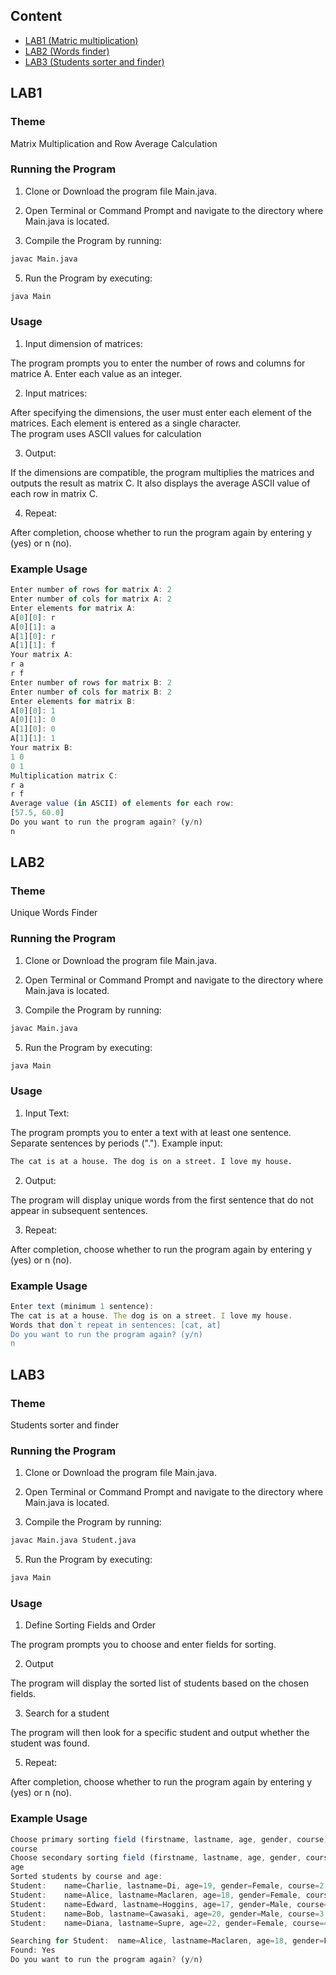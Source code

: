 ## Content
- [LAB1 (Matric multiplication)](#LAB1)
- [LAB2 (Words finder)](#LAB2)
- [LAB3 (Students sorter and finder)](#LAB3)
  

## LAB1 
### Theme
Matrix Multiplication and Row Average Calculation

### Running the Program
1. Clone or Download the program file Main.java.

2. Open Terminal or Command Prompt and navigate to the directory where Main.java is located.

3. Compile the Program by running:
```sh
javac Main.java
```

5. Run the Program by executing:
```sh
java Main
```

### Usage
1. Input dimension of matrices:
   
The program prompts you to enter the number of rows and columns for matrice A.
Enter each value as an integer.

2. Input matrices:

After specifying the dimensions, the user must enter each element of the matrices. Each element is entered as a single character.
<br>The program uses ASCII values for calculation

3. Output:

If the dimensions are compatible, the program multiplies the matrices and outputs the result as matrix C.
It also displays the average ASCII value of each row in matrix C.

4. Repeat:

After completion, choose whether to run the program again by entering y (yes) or n (no).

### Example Usage
```typescript
Enter number of rows for matrix A: 2
Enter number of cols for matrix A: 2
Enter elements for matrix A: 
A[0][0]: r
A[0][1]: a
A[1][0]: r
A[1][1]: f
Your matrix A:
r a 
r f 
Enter number of rows for matrix B: 2
Enter number of cols for matrix B: 2
Enter elements for matrix B: 
A[0][0]: 1
A[0][1]: 0
A[1][0]: 0
A[1][1]: 1
Your matrix B:
1 0 
0 1 
Multiplication matrix C:
r a 
r f 
Average value (in ASCII) of elements for each row:
[57.5, 60.0]
Do you want to run the program again? (y/n)
n
```

## LAB2
### Theme
Unique Words Finder

### Running the Program
1. Clone or Download the program file Main.java.

2. Open Terminal or Command Prompt and navigate to the directory where Main.java is located.

3. Compile the Program by running:
```sh
javac Main.java
```

5. Run the Program by executing:
```sh
java Main
```

### Usage
1. Input Text:

The program prompts you to enter a text with at least one sentence. Separate sentences by periods (".").
Example input:
```sh
The cat is at a house. The dog is on a street. I love my house.
```

2. Output:

The program will display unique words from the first sentence that do not appear in subsequent sentences.

3. Repeat:

After completion, choose whether to run the program again by entering y (yes) or n (no).

### Example Usage
```typescript
Enter text (minimum 1 sentence):
The cat is at a house. The dog is on a street. I love my house.
Words that don`t repeat in sentences: [cat, at]
Do you want to run the program again? (y/n)
n
```

## LAB3
### Theme
Students sorter and finder

### Running the Program
1. Clone or Download the program file Main.java.

2. Open Terminal or Command Prompt and navigate to the directory where Main.java is located.

3. Compile the Program by running:
```sh
javac Main.java Student.java
```

5. Run the Program by executing:
```sh
java Main
```

### Usage
1. Define Sorting Fields and Order
   
The program prompts you to choose and enter fields for sorting.

2. Output
   
The program will display the sorted list of students based on the chosen fields.

3. Search for a student
   
The program will then look for a specific student and output whether the student was found.

5. Repeat:
   
After completion, choose whether to run the program again by entering y (yes) or n (no).

### Example Usage
```typescript
Choose primary sorting field (firstname, lastname, age, gender, course): 
course
Choose secondary sorting field (firstname, lastname, age, gender, course): 
age
Sorted students by course and age:
Student:	name=Charlie, lastname=Di, age=19, gender=Female, course=2
Student:	name=Alice, lastname=Maclaren, age=18, gender=Female, course=2
Student:	name=Edward, lastname=Hoggins, age=17, gender=Male, course=2
Student:	name=Bob, lastname=Cawasaki, age=20, gender=Male, course=3
Student:	name=Diana, lastname=Supre, age=22, gender=Female, course=4

Searching for Student:	name=Alice, lastname=Maclaren, age=18, gender=Female, course=2
Found: Yes
Do you want to run the program again? (y/n)
```
